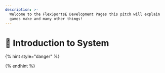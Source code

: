 ```yaml
---
description: >-
  Welcome to the FlexSportsE Development Pages this pitch will explain what we
  games make and many other things!
---
```


# 🔧 Introduction to System



{% hint style="danger" %}

{% endhint %}
